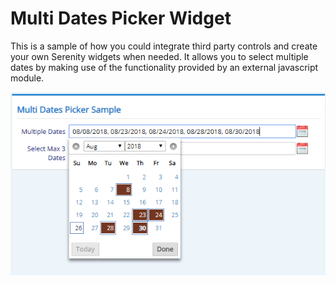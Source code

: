 ﻿# Multi Dates Picker Widget

This is a sample of how you could integrate third party controls and create your own Serenity widgets when needed. It allows you to select multiple dates by making use of the functionality provided by an external javascript module.

![Multi Dates Picker](img/multi-dates-picker.png)